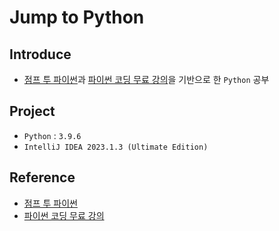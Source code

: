 # Jump to Python

## Introduce
- [점프 투 파이썬]과 [파이썬 코딩 무료 강의]을 기반으로 한 `Python` 공부

## Project
- `Python` : `3.9.6`
- `IntelliJ IDEA 2023.1.3 (Ultimate Edition)`

## Reference
- [점프 투 파이썬](https://wikidocs.net/book/1)
- [파이썬 코딩 무료 강의](https://www.youtube.com/watch?v=KL1MIuBfWe0)

<!-- Links -->
[점프 투 파이썬]: https://wikidocs.net/book/1
[파이썬 코딩 무료 강의]: https://www.youtube.com/watch?v=KL1MIuBfWe0